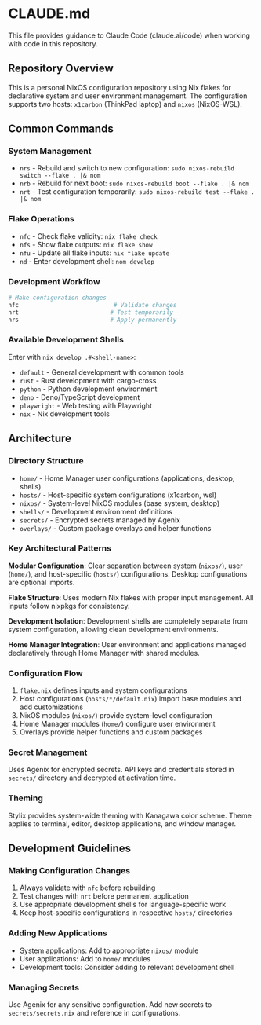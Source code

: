 # CLAUDE.md

This file provides guidance to Claude Code (claude.ai/code) when working with code in this repository.

## Repository Overview

This is a personal NixOS configuration repository using Nix flakes for declarative system and user environment management. The configuration supports two hosts: `x1carbon` (ThinkPad laptop) and `nixos` (NixOS-WSL).

## Common Commands

### System Management
- `nrs` - Rebuild and switch to new configuration: `sudo nixos-rebuild switch --flake . |& nom`
- `nrb` - Rebuild for next boot: `sudo nixos-rebuild boot --flake . |& nom`  
- `nrt` - Test configuration temporarily: `sudo nixos-rebuild test --flake . |& nom`

### Flake Operations
- `nfc` - Check flake validity: `nix flake check`
- `nfs` - Show flake outputs: `nix flake show`
- `nfu` - Update all flake inputs: `nix flake update`
- `nd` - Enter development shell: `nom develop`

### Development Workflow
```bash
# Make configuration changes
nfc                           # Validate changes
nrt                          # Test temporarily
nrs                          # Apply permanently
```

### Available Development Shells
Enter with `nix develop .#<shell-name>`:
- `default` - General development with common tools
- `rust` - Rust development with cargo-cross
- `python` - Python development environment
- `deno` - Deno/TypeScript development
- `playwright` - Web testing with Playwright
- `nix` - Nix development tools

## Architecture

### Directory Structure
- `home/` - Home Manager user configurations (applications, desktop, shells)
- `hosts/` - Host-specific system configurations (x1carbon, wsl)
- `nixos/` - System-level NixOS modules (base system, desktop)
- `shells/` - Development environment definitions
- `secrets/` - Encrypted secrets managed by Agenix
- `overlays/` - Custom package overlays and helper functions

### Key Architectural Patterns

**Modular Configuration**: Clear separation between system (`nixos/`), user (`home/`), and host-specific (`hosts/`) configurations. Desktop configurations are optional imports.

**Flake Structure**: Uses modern Nix flakes with proper input management. All inputs follow nixpkgs for consistency.

**Development Isolation**: Development shells are completely separate from system configuration, allowing clean development environments.

**Home Manager Integration**: User environment and applications managed declaratively through Home Manager with shared modules.

### Configuration Flow
1. `flake.nix` defines inputs and system configurations
2. Host configurations (`hosts/*/default.nix`) import base modules and add customizations
3. NixOS modules (`nixos/`) provide system-level configuration
4. Home Manager modules (`home/`) configure user environment
5. Overlays provide helper functions and custom packages

### Secret Management
Uses Agenix for encrypted secrets. API keys and credentials stored in `secrets/` directory and decrypted at activation time.

### Theming
Stylix provides system-wide theming with Kanagawa color scheme. Theme applies to terminal, editor, desktop applications, and window manager.

## Development Guidelines

### Making Configuration Changes
1. Always validate with `nfc` before rebuilding
2. Test changes with `nrt` before permanent application
3. Use appropriate development shells for language-specific work
4. Keep host-specific configurations in respective `hosts/` directories

### Adding New Applications
- System applications: Add to appropriate `nixos/` module
- User applications: Add to `home/` modules
- Development tools: Consider adding to relevant development shell

### Managing Secrets
Use Agenix for any sensitive configuration. Add new secrets to `secrets/secrets.nix` and reference in configurations.